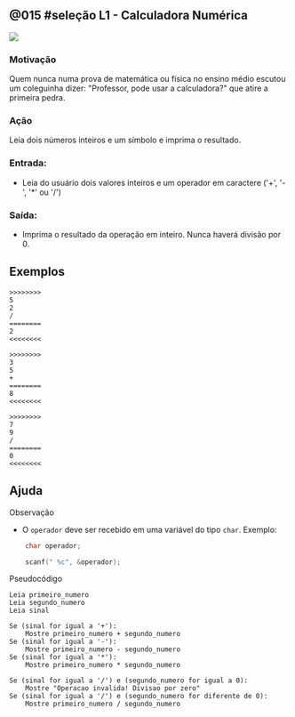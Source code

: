 ## @015 #seleção L1 - Calculadora Numérica

[](https://raw.githubusercontent.com/qxcodefup/moodle/master/base/015/solver.c)
![](https://raw.githubusercontent.com/qxcodefup/moodle/master/base/015/__capa.jpg)

### Motivação

Quem nunca numa prova de matemática ou física no ensino médio escutou um coleguinha dizer: "Professor, pode usar a calculadora?" que atire a primeira pedra.

### Ação

Leia dois números inteiros e um símbolo e imprima o resultado.

### Entrada:

* Leia do usuário dois valores inteiros e um operador em caractere ('+', '-', '\*' ou '/')

### Saída:

* Imprima o resultado da operação em inteiro. Nunca haverá divisão por 0.

## Exemplos
```
>>>>>>>>
5
2
/
========
2
<<<<<<<<

>>>>>>>>
3
5
+
========
8
<<<<<<<<

>>>>>>>>
7
9
/
========
0
<<<<<<<<
```

## Ajuda

Observação
* O `operador` deve ser recebido em uma variável do tipo `char`. Exemplo:
  
```c
    char operador;

    scanf(" %c", &operador);
```

Pseudocódigo
```
Leia primeiro_numero
Leia segundo_numero
Leia sinal

Se (sinal for igual a '+'):
    Mostre primeiro_numero + segundo_numero
Se (sinal for igual a '-'):
    Mostre primeiro_numero - segundo_numero
Se (sinal for igual a '*'):
    Mostre primeiro_numero * segundo_numero

Se (sinal for igual a '/') e (segundo_numero for igual a 0):
    Mostre "Operacao invalida! Divisao por zero"
Se (sinal for igual a '/') e (segundo_numero for diferente de 0):
    Mostre primeiro_numero / segundo_numero         
```




